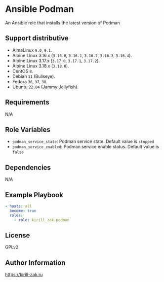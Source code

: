 # Ansible Podman

An Ansible role that installs the latest version of Podman

## Support distributive

* AlmaLinux `9.0`, `9.1`.
* Alpine Linux 3.16.x (`3.16.0`, `3.16.1`, `3.16.2`, `3.16.3`, `3.16.4`).
* Alpine Linux 3.17.x (`3.17.0`, `3.17.1`, `3.17.2`).
* Alpine Linux 3.18.x (`3.18.0`).
* CentOS `8`.
* Debian `11` (Bullseye).
* Fedora `36`, `37`, `38`.
* Ubuntu `22.04` (Jammy Jellyfish).

## Requirements

N/A

## Role Variables

* `podman_service_state`: Podman service state. Default value is `stopped`
* `podman_service_enabled`: Podman service enable status. Default value is `false`

## Dependencies

N/A

## Example Playbook

```yaml
- hosts: all
  become: true
  roles:
    - role: kirill_zak.podman
```

## License

GPLv2

## Author Information

https://kirill-zak.ru